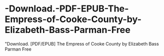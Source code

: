 # -Download.-PDF-EPUB-The-Empress-of-Cooke-County-by-Elizabeth-Bass-Parman-Free
"Download. [PDF/EPUB] The Empress of Cooke County by Elizabeth Bass Parman Free
